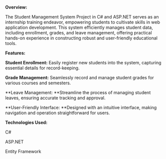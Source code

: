 **Overview:**


The Student Management System Project in C# and ASP.NET serves as an internship training endeavor, empowering students to cultivate skills in web application development. This system efficiently manages student data, including enrollment, grades, and leave management, offering practical hands-on experience in constructing robust and user-friendly educational tools.


**Features:**

**Student Enrollment:** Easily register new students into the system, capturing essential details for record-keeping.


**Grade Management:** Seamlessly record and manage student grades for various courses and semesters.


**Leave Management: **Streamline the process of managing student leaves, ensuring accurate tracking and approval.


**User-Friendly Interface: **Designed with an intuitive interface, making navigation and operation straightforward for users.


**Technologies Used:**

C#


ASP.NET

Entity Framework
